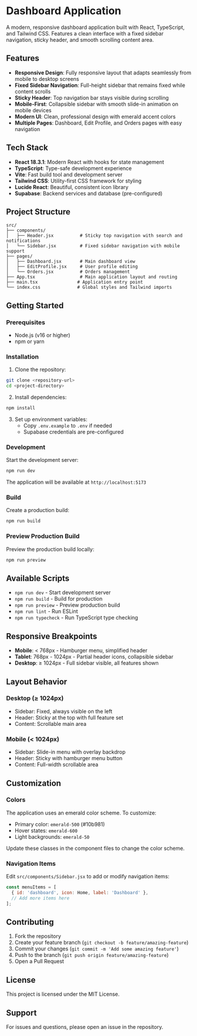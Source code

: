 # Dashboard Application

A modern, responsive dashboard application built with React, TypeScript, and Tailwind CSS. Features a clean interface with a fixed sidebar navigation, sticky header, and smooth scrolling content area.

## Features

- **Responsive Design**: Fully responsive layout that adapts seamlessly from mobile to desktop screens
- **Fixed Sidebar Navigation**: Full-height sidebar that remains fixed while content scrolls
- **Sticky Header**: Top navigation bar stays visible during scrolling
- **Mobile-First**: Collapsible sidebar with smooth slide-in animation on mobile devices
- **Modern UI**: Clean, professional design with emerald accent colors
- **Multiple Pages**: Dashboard, Edit Profile, and Orders pages with easy navigation

## Tech Stack

- **React 18.3.1**: Modern React with hooks for state management
- **TypeScript**: Type-safe development experience
- **Vite**: Fast build tool and development server
- **Tailwind CSS**: Utility-first CSS framework for styling
- **Lucide React**: Beautiful, consistent icon library
- **Supabase**: Backend services and database (pre-configured)

## Project Structure

```
src/
├── components/
│   ├── Header.jsx          # Sticky top navigation with search and notifications
│   └── Sidebar.jsx         # Fixed sidebar navigation with mobile support
├── pages/
│   ├── Dashboard.jsx       # Main dashboard view
│   ├── EditProfile.jsx     # User profile editing
│   └── Orders.jsx          # Orders management
├── App.tsx                 # Main application layout and routing
├── main.tsx               # Application entry point
└── index.css              # Global styles and Tailwind imports
```

## Getting Started

### Prerequisites

- Node.js (v16 or higher)
- npm or yarn

### Installation

1. Clone the repository:
```bash
git clone <repository-url>
cd <project-directory>
```

2. Install dependencies:
```bash
npm install
```

3. Set up environment variables:
   - Copy `.env.example` to `.env` if needed
   - Supabase credentials are pre-configured

### Development

Start the development server:
```bash
npm run dev
```

The application will be available at `http://localhost:5173`

### Build

Create a production build:
```bash
npm run build
```

### Preview Production Build

Preview the production build locally:
```bash
npm run preview
```

## Available Scripts

- `npm run dev` - Start development server
- `npm run build` - Build for production
- `npm run preview` - Preview production build
- `npm run lint` - Run ESLint
- `npm run typecheck` - Run TypeScript type checking

## Responsive Breakpoints

- **Mobile**: < 768px - Hamburger menu, simplified header
- **Tablet**: 768px - 1024px - Partial header icons, collapsible sidebar
- **Desktop**: ≥ 1024px - Full sidebar visible, all features shown

## Layout Behavior

### Desktop (≥ 1024px)
- Sidebar: Fixed, always visible on the left
- Header: Sticky at the top with full feature set
- Content: Scrollable main area

### Mobile (< 1024px)
- Sidebar: Slide-in menu with overlay backdrop
- Header: Sticky with hamburger menu button
- Content: Full-width scrollable area

## Customization

### Colors

The application uses an emerald color scheme. To customize:
- Primary color: `emerald-500` (#10b981)
- Hover states: `emerald-600`
- Light backgrounds: `emerald-50`

Update these classes in the component files to change the color scheme.

### Navigation Items

Edit `src/components/Sidebar.jsx` to add or modify navigation items:
```javascript
const menuItems = [
  { id: 'dashboard', icon: Home, label: 'Dashboard' },
  // Add more items here
];
```

## Contributing

1. Fork the repository
2. Create your feature branch (`git checkout -b feature/amazing-feature`)
3. Commit your changes (`git commit -m 'Add some amazing feature'`)
4. Push to the branch (`git push origin feature/amazing-feature`)
5. Open a Pull Request

## License

This project is licensed under the MIT License.

## Support

For issues and questions, please open an issue in the repository.
